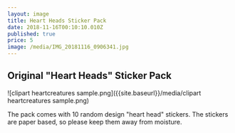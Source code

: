 ```yaml
---
layout: image
title: Heart Heads Sticker Pack
date: 2018-11-16T00:10:10.010Z
published: true
price: 5
image: /media/IMG_20181116_0906341.jpg
---
```


## Original "Heart Heads" Sticker Pack


![clipart heartcreatures sample.png]({{site.baseurl}}/media/clipart heartcreatures sample.png)

The pack comes with 10 random design "heart head" stickers. The stickers are paper based, so please keep them away from moisture.
